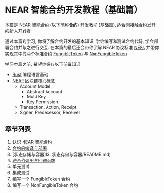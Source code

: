 # NEAR 智能合约开发教程（基础篇）

本篇是 NEAR 智能合约 (以下简称**合约**) 开发教程 (基础篇), 适合刚接触合约发开的新人开发者

通过本篇的学习, 你将了解合约开发的基本知识, 学会编写和测试合约代码, 学会部署合约并与之进行交互. 在本篇的最后还会带你了解 NEAR 协议标准
[NEPs](https://github.com/near/neps) 并带你实现其中的两个标准合约
[FungibleToken](https://github.com/near/NEPs/blob/master/neps/nep-0141.md) 与 
[NonFungibleToken](https://github.com/near/NEPs/blob/master/neps/nep-0171.md)

学习本篇之前, 希望你拥有以下前置知识
* [Rust](https://www.rust-lang.org/zh-CN) 编程语言基础
* [NEAR](https://docs.near.org/concepts/basics/protocol) 区块链核心概念
  * Account Model
    * Abstract Account
    * Multi Key
    * Key Permission
  * Transaction, Action, Receipt
  * Signer, Predecessor, Receiver

## 章节列表
1. [认识 NEAR 智能合约](./1.%20认识%20NEAR%20智能合约/README.md)
2. [合约的编译与部署](./2.%20合约的编译与部署/README.md)
3. [状态存储与容器](3. 状态存储与容器/README.md)
4. [跨合约调用与回调函数](./4.%20跨合约调用与回调函数/README.md)
5. 单元测试
6. 集成测试
7. 编写一个 FungibleToken 合约
8. 编写一个 NonFungibleToken 合约

